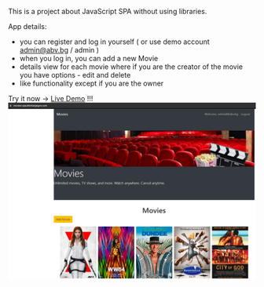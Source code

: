 This is a project about JavaScript SPA without using libraries.

App details:
- you can register and log in yourself ( or use demo account admin@abv.bg / admin )
- when you log in, you can add a new Movie
- details view for each movie where if you are the creator of the movie you have options - edit and delete 
- like functionality except if you are the owner


Try it now -> [Live Demo](https://movies-spa.dimitargegov.site/) !!!
![link](https://github.com/MitkoDG/movie-spa/blob/main/screen-shot.jpg)
